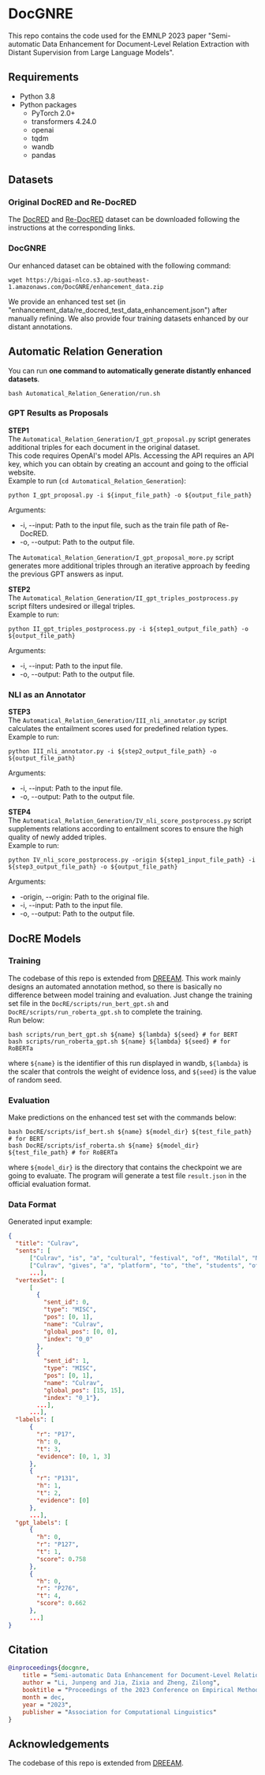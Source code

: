 # DocGNRE
This repo contains the code used for the EMNLP 2023 paper "Semi-automatic Data Enhancement for Document-Level Relation Extraction with Distant Supervision from Large Language Models".

## Requirements
+ Python 3.8
+ Python packages
  + PyTorch 2.0+
  + transformers 4.24.0
  + openai
  + tqdm
  + wandb
  + pandas

## Datasets

### Original DocRED and Re-DocRED
The [DocRED](https://github.com/thunlp/DocRED/tree/master/data) and [Re-DocRED](https://github.com/tonytan48/Re-DocRED/tree/main/data) 
dataset can be downloaded following the instructions at the corresponding links. 

### DocGNRE
Our enhanced dataset can be obtained with the following command:
```commandline
wget https://bigai-nlco.s3.ap-southeast-1.amazonaws.com/DocGNRE/enhancement_data.zip
```
We provide an enhanced test set (in "enhancement_data/re_docred_test_data_enhancement.json") after manually refining. We also provide four training datasets enhanced by our distant annotations.



## Automatic Relation Generation

You can run **one command to automatically generate distantly enhanced datasets**.
```commandline
bash Automatical_Relation_Generation/run.sh
```

### GPT Results as Proposals

**STEP1** \
The ``Automatical_Relation_Generation/I_gpt_proposal.py`` script generates additional triples for each document in the original dataset. \
This code requires OpenAI's model APIs.  Accessing the API requires an API key, which you can obtain by creating an account and going to the official website. \
Example to run (``cd Automatical_Relation_Generation``): 
```
python I_gpt_proposal.py -i ${input_file_path} -o ${output_file_path}
```
Arguments: 
  + -i, --input: Path to the input file, such as the train file path of Re-DocRED.
  + -o, --output: Path to the output file.

The ``Automatical_Relation_Generation/I_gpt_proposal_more.py`` script generates more additional triples through an iterative approach by feeding the previous GPT answers as input.

**STEP2** \
The ``Automatical_Relation_Generation/II_gpt_triples_postprocess.py`` script filters undesired or illegal triples. \
Example to run: 
```
python II_gpt_triples_postprocess.py -i ${step1_output_file_path} -o ${output_file_path}
```
Arguments: 
  + -i, --input: Path to the input file.
  + -o, --output: Path to the output file.


### NLI as an Annotator

**STEP3** \
The ``Automatical_Relation_Generation/III_nli_annotator.py`` script calculates the entailment scores used for predefined relation types. \
Example to run: 
```
python III_nli_annotator.py -i ${step2_output_file_path} -o ${output_file_path}
```
Arguments: 
  + -i, --input: Path to the input file.
  + -o, --output: Path to the output file.

**STEP4** \
The ``Automatical_Relation_Generation/IV_nli_score_postprocess.py`` script supplements relations according to entailment scores to ensure the high quality of newly added triples. \
Example to run: 
```
python IV_nli_score_postprocess.py -origin ${step1_input_file_path} -i ${step3_output_file_path} -o ${output_file_path}
```
Arguments: 
  + -origin, --origin: Path to the original file.
  + -i, --input: Path to the input file.
  + -o, --output: Path to the output file.



## DocRE Models

### Training
The codebase of this repo is extended from [DREEAM](https://github.com/YoumiMa/dreeam). 
This work mainly designs an automated annotation method, so there is basically no difference between model training and evaluation. 
Just change the training set file in the ``DocRE/scripts/run_bert_gpt.sh`` and ``DocRE/scripts/run_roberta_gpt.sh`` to complete the training. \
Run below:
```
bash scripts/run_bert_gpt.sh ${name} ${lambda} ${seed} # for BERT
bash scripts/run_roberta_gpt.sh ${name} ${lambda} ${seed} # for RoBERTa
```
where ``${name}`` is the identifier of this run displayed in wandb, 
``${lambda}`` is the scaler that controls the weight of evidence loss, 
and ``${seed}`` is the value of random seed.

### Evaluation
Make predictions on the enhanced test set with the commands below:
```
bash DocRE/scripts/isf_bert.sh ${name} ${model_dir} ${test_file_path} # for BERT
bash DocRE/scripts/isf_roberta.sh ${name} ${model_dir} ${test_file_path} # for RoBERTa
```
where ``${model_dir}`` is the directory that contains the checkpoint we are going to evaluate. 
The program will generate a test file ``result.json`` in the official evaluation format. 

### Data Format
Generated input example:
```json
{
  "title": "Culrav", 
  "sents": [
      ["Culrav", "is", "a", "cultural", "festival", "of", "Motilal", "Nehru", "National", ...], 
      ["Culrav", "gives", "a", "platform", "to", "the", "students", "of", "MNNIT", ...], 
      ...],
  "vertexSet": [
      [
        {
          "sent_id": 0, 
          "type": "MISC", 
          "pos": [0, 1], 
          "name": "Culrav", 
          "global_pos": [0, 0], 
          "index": "0_0"
        }, 
        {
          "sent_id": 1, 
          "type": "MISC", 
          "pos": [0, 1], 
          "name": "Culrav", 
          "global_pos": [15, 15], 
          "index": "0_1"},
        ...],
      ...],
  "labels": [
      {
        "r": "P17",
        "h": 0, 
        "t": 3, 
        "evidence": [0, 1, 3]
      }, 
      {
        "r": "P131",
        "h": 1, 
        "t": 2, 
        "evidence": [0]
      },
      ...],
  "gpt_labels": [
      {
        "h": 0,
        "r": "P127",
        "t": 1, 
        "score": 0.758
      }, 
      {
        "h": 0,
        "r": "P276", 
        "t": 4, 
        "score": 0.662
      },
      ...]
}
```

## Citation
```bibtex
@inproceedings{docgnre,
    title = "Semi-automatic Data Enhancement for Document-Level Relation Extraction with Distant Supervision from Large Language Models",
    author = "Li, Junpeng and Jia, Zixia and Zheng, Zilong",
    booktitle = "Proceedings of the 2023 Conference on Empirical Methods in Natural Language Processing",
    month = dec,
    year = "2023",
    publisher = "Association for Computational Linguistics"
}
```



## Acknowledgements
The codebase of this repo is extended from [DREEAM](https://github.com/YoumiMa/dreeam).

